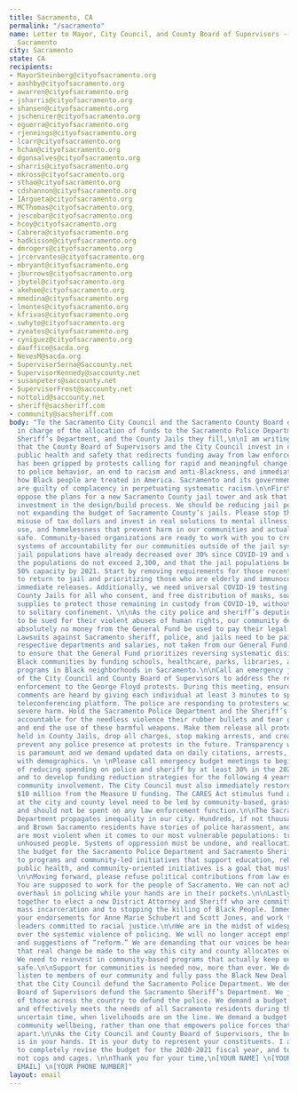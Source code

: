 ```yaml
---
title: Sacramento, CA
permalink: "/sacramento"
name: Letter to Mayor, City Council, and County Board of Supervisors -- Decarcerate
  Sacramento
city: Sacramento
state: CA
recipients:
- MayorSteinberg@cityofsacramento.org
- aashby@cityofsacramento.org
- awarren@cityofsacramento.org
- jsharris@cityofsacramento.org
- shansen@cityofsacramento.org
- jschenirer@cityofsacramento.org
- eguerra@cityofsacramento.org
- rjennings@cityofsacramento.org
- lcarr@cityofsacramento.org
- hchan@cityofsacramento.org
- dgonsalves@cityofsacramento.org
- sharris@cityofsacramento.org
- mkross@cityofsacramento.org
- sthao@cityofsacramento.org
- cdshannon@cityofsacramento.org
- IArgueta@cityofsacramento.org
- MCThomas@cityofsacramento.org
- jescobar@cityofsacramento.org
- hcoy@cityofsacramento.org
- Cabrera@cityofsacramento.org
- hadkisson@cityofsacramento.org
- dmrogers@cityofsacramento.org
- jrcervantes@cityofsacramento.org
- mbryant@cityofsacramento.org
- jburrows@cityofsacramento.org
- jbytel@cityofsacramento.org
- akehoe@cityofsacramento.org
- mmedina@cityofsacramento.org
- lmontes@cityofsacramento.org
- kfrivas@cityofsacramento.org
- swhyte@cityofsacramento.org
- zyeates@cityofsacramento.org
- cyniguez@cityofsacramento.org
- daoffice@sacda.org
- NevesM@sacda.org
- SupervisorSerna@Saccounty.net
- SupervisorKennedy@saccounty.net
- susanpeters@saccounty.net
- SupervisorFrost@saccounty.net
- nottolid@saccounty.net
- sheriff@sacsheriff.com
- community@sacsheriff.com
body: "To the Sacramento City Council and the Sacramento County Board of Supervisors
  in charge of the allocation of funds to the Sacramento Police Department, the Sacramento
  Sheriff’s Department, and the County Jails they fill,\n\nI am writing to demand
  that the County Board of Supervisors and the City Council invest in community-led
  public health and safety that redirects funding away from law enforcement. Our nation
  has been gripped by protests calling for rapid and meaningful change with regard
  to police behavior, an end to racism and anti-Blackness, and immediate reform in
  how Black people are treated in America. Sacramento and its government organizations
  are guilty of complacency in perpetuating systematic racism.\n\nFirst, I fervently
  oppose the plans for a new Sacramento County jail tower and ask that you halt all
  investment in the design/build process. We should be reducing jail populations,
  not expanding the budget of Sacramento County’s jails. Please stop this reckless
  misuse of tax dollars and invest in real solutions to mental illness, substance
  use, and homelessness that prevent harm in our communities and actually keep us
  safe. Community-based organizations are ready to work with you to create alternative
  systems of accountability for our communities outside of the jail system. \n\nSacramento
  jail populations have already decreased over 30% since COVID-19 and we demand that
  the populations do not exceed 2,300, and that the jail populations be reduced to
  50% capacity by 2021. Start by removing requirements for those recently released
  to return to jail and prioritizing those who are elderly and immunocompromised for
  immediate releases. Additionally, we need universal COVID-19 testing in Sacramento
  County Jails for all who consent, and free distribution of masks, soap and cleaning
  supplies to protect those remaining in custody from COVID-19, without resorting
  to solitary confinement. \n\nAs the city police and sheriff’s deputies continue
  to be sued for their violent abuses of human rights, our community demands that
  absolutely no money from the General Fund be used to pay their legal settlements.
  Lawsuits against Sacramento sheriff, police, and jails need to be paid for by their
  respective departments and salaries, not taken from our General Fund. We need you
  to ensure that the General Fund prioritizes reversing systematic disinvestment in
  Black communities by funding schools, healthcare, parks, libraries, and community-based
  programs in Black neighborhoods in Sacramento.\n\nCall an emergency joint meeting
  of the City Council and County Board of Supervisors to address the response by law
  enforcement to the George Floyd protests. During this meeting, ensure that all public
  comments are heard by giving each individual at least 3 minutes to speak over a
  teleconferencing platform. The police are responding to protesters with are causing
  severe harm. Hold the Sacramento Police Department and the Sheriff’s Department
  accountable for the needless violence their rubber bullets and tear gas have inflicted,
  and end the use of these harmful weapons. Make them release all protestors still
  held in County Jails, drop all charges, stop making arrests, and create a plan to
  prevent any police presence at protests in the future. Transparency with the community
  is paramount and we demand updated data on daily citations, arrests, and incarcerations,
  with demographics. \n \nPlease call emergency budget meetings to begin the process
  of reducing spending on police and sheriff by at least 30% in the 2020/21 budget
  and to develop funding reduction strategies for the following 4 years with deep
  community involvement. The City Council must also immediately restore the looted
  $10 million from the Measure U funding. The CARES Act stimulus fund allocations
  at the city and county level need to be led by community-based, grassroots, organizations,
  and should not be spent on any law enforcement function.\n\nThe Sacramento Police
  Department propagates inequality in our city. Hundreds, if not thousands, of Black
  and Brown Sacramento residents have stories of police harassment, and the police
  are most violent when it comes to our most vulnerable populations: trans folks and
  unhoused people. Systems of oppression must be undone, and reallocating much of
  the budget for the Sacramento Police Department and Sacramento Sheriff’s Department
  to programs and community-led initiatives that support education, rehabilitation,
  public health, and community-oriented initiatives is a goal that must be achieved.
  \n\nMoving forward, please refuse political contributions from law enforcement unions.
  You are supposed to work for the people of Sacramento. We can not achieve the drastic
  overhaul in policing while your hands are in their pockets.\n\nLastly, please come
  together to elect a new District Attorney and Sheriff who are committed to ending
  mass incarceration and to stopping the killing of Black People. Immediately rescind
  your endorsements for Anne Marie Schubert and Scott Jones, and work to elect new
  leaders committed to racial justice.\n\nWe are in the midst of widespread upheaval
  over the systemic violence of policing. We will no longer accept empty gestures
  and suggestions of “reform.” We are demanding that our voices be heard now, and
  that real change be made to the way this city and county allocates our resources.
  We need to reinvest in community-based programs that actually keep our communities
  safe.\n\nSupport for communities is needed now, more than ever. We demand that you
  listen to members of our community and fully pass the Black New Deal.  We demand
  that the City Council defund the Sacramento Police Department. We demand that the
  Board of Supervisors defund the Sacramento Sheriff’s Department. We join the calls
  of those across the country to defund the police. We demand a budget that adequately
  and effectively meets the needs of all Sacramento residents during this trying and
  uncertain time, when livelihoods are on the line. We demand a budget that supports
  community wellbeing, rather than one that empowers police forces that tear them
  apart.\n\nAs the City Council and County Board of Supervisors, the budget proposal
  is in your hands. It is your duty to represent your constituents. I am urging you
  to completely revise the budget for the 2020-2021 fiscal year, and to fund care,
  not cops and cages. \n\nThank you for your time,\n[YOUR NAME] \n[YOUR ADDRESS] \n[YOUR
  EMAIL] \n[YOUR PHONE NUMBER]"
layout: email
---
```


